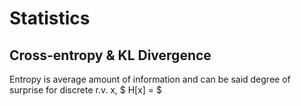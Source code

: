 # Statistics

## Cross-entropy & KL Divergence
Entropy is average amount of information and can be said degree of surprise
for discrete r.v. x,
$ H[x] = $

